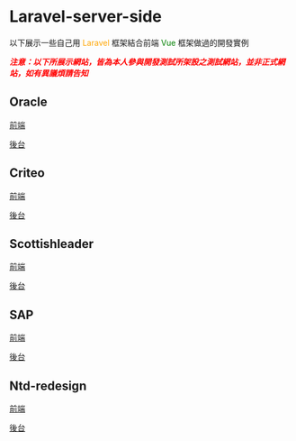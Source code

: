 # Laravel-server-side
以下展示一些自己用 <font color="orange">Laravel</font> 框架結合前端 <font color="green">Vue</font> 框架做過的開發實例

***<font color="red">注意：以下所展示網站，皆為本人參與開發測試所架設之測試網站，並非正式網站，如有異議煩請告知</font>***

## Oracle ##

[前端](http://usedwebtest.com:8000/)

[後台](http://usedwebtest.com:8000/admin)

## Criteo ##

[前端](http://usedwebtest.com:8080/)

[後台](http://usedwebtest.com:8080/admin)


## Scottishleader ##

[前端](http://usedwebtest.com:8081/2017singlesday/)

[後台](http://usedwebtest.com:8081/2017singlesday/admin)


## SAP ##

[前端](http://usedwebtest.com:8082/)

[後台](http://usedwebtest.com:8082/admin)


## Ntd-redesign ##

[前端](http://usedwebtest.com:8083/)

[後台](http://usedwebtest.com:8083/admin)
